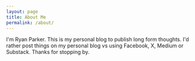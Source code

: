 ```yaml
---
layout: page
title: About Me
permalink: /about/
---
```


I'm Ryan Parker. This is my personal blog to publish long form thoughts. I'd rather post things on my personal blog vs using Facebook, X, Medium or Substack. Thanks for stopping by.
